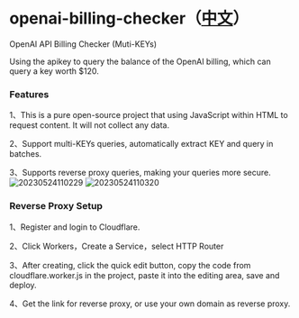 # openai-billing-checker（[中文](./README_CN.md)）
OpenAI API Billing Checker (Muti-KEYs)

Using the apikey to query the balance of the OpenAI billing, which can query a key worth $120.

### Features
1、This is a pure open-source project that using JavaScript within HTML to request content. It will not collect any data.

2、Support multi-KEYs queries, automatically extract KEY and query in batches.

3、Supports reverse proxy queries, making your queries more secure.
![20230524110229](https://github.com/whc23mj/openai-billing-checker/assets/2191887/9babf379-cfec-4366-8c78-f32a9018b01f)
![20230524110320](https://github.com/whc23mj/openai-billing-checker/assets/2191887/a55da03f-d905-4340-b3fd-113a1e31d1cd)



### Reverse Proxy Setup
1、Register and login to Cloudflare.

2、Click Workers，Create a Service，select HTTP Router

3、After creating, click the quick edit button, copy the code from cloudflare.worker.js in the project, paste it into the editing area, save and deploy.

4、Get the link for reverse proxy, or use your own domain as reverse proxy.
